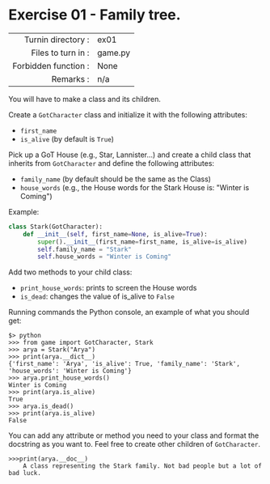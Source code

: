 # Exercise 01 - Family tree.

|                         |                    |
| -----------------------:| ------------------ |
|   Turnin directory :    |  ex01              |
|   Files to turn in :    |  game.py           |
|   Forbidden function :  |  None              |
|   Remarks :             |  n/a               |

You will have to make a class and its children.

Create a `GotCharacter` class and initialize it with the following attributes:

* `first_name`
* `is_alive` (by default is `True`)

Pick up a GoT House (e.g., Star, Lannister...) and create a child class that inherits from `GotCharacter` and define the following attributes:

* `family_name` (by default should be the same as the Class)
* `house_words` (e.g., the House words for the Stark House is: "Winter is Coming")


Example:

```py
class Stark(GotCharacter):
    def __init__(self, first_name=None, is_alive=True):
        super().__init__(first_name=first_name, is_alive=is_alive)
        self.family_name = "Stark"
        self.house_words = "Winter is Coming"
```

Add two methods to your child class:

* `print_house_words`: prints to screen the House words
* `is_dead`: changes the value of is_alive to `False`


Running commands the Python console, an example of what you should get:

```console
$> python
>>> from game import GotCharacter, Stark
>>> arya = Stark("Arya")
>>> print(arya.__dict__)
{'first_name': 'Arya', 'is_alive': True, 'family_name': 'Stark', 'house_words': 'Winter is Coming'}
>>> arya.print_house_words()
Winter is Coming
>>> print(arya.is_alive)
True
>>> arya.is_dead()
>>> print(arya.is_alive)
False
```

You can add any attribute or method you need to your class and format the docstring as you want to.
Feel free to create other children of `GotCharacter`.

```console
>>>print(arya.__doc__)
    A class representing the Stark family. Not bad people but a lot of bad luck.
```
